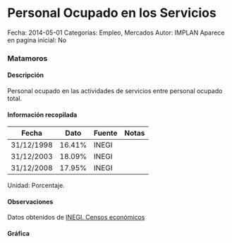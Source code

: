 Personal Ocupado en los Servicios
=====

Fecha: 2014-05-01
Categorías: Empleo, Mercados
Autor: IMPLAN
Aparece en pagina inicial: No

### Matamoros

#### Descripción

Personal ocupado en las actividades de servicios entre personal ocupado total.

<!-- break -->

#### Información recopilada

<table class="table table-hover table-bordered matriz">
  <thead>
    <tr><th>Fecha</th><th>Dato</th><th>Fuente</th><th>Notas</th></tr>
  </thead>
  <tbody>
    <tr><td class="centrado">31/12/1998</td><td class="derecha">16.41%</td><td>INEGI</td><td></td></tr>
    <tr><td class="centrado">31/12/2003</td><td class="derecha">18.09%</td><td>INEGI</td><td></td></tr>
    <tr><td class="centrado">31/12/2008</td><td class="derecha">17.95%</td><td>INEGI</td><td></td></tr>
  </tbody>
</table>

Unidad: Porcentaje.

#### Observaciones

Datos obtenidos de [INEGI. Censos económicos](http://www3.inegi.org.mx/sistemas/saic/)

#### Gráfica

<div id="Morrisagnuyuco" class="grafica"></div>
  <script>
  new Morris.Line({
    element: 'Morrisagnuyuco',
    data: [
      { fecha: '1998-12-31', dato: 16.4100 },
      { fecha: '2003-12-31', dato: 18.0900 },
      { fecha: '2008-12-31', dato: 17.9535 }
    ],
    xkey: 'fecha',
    ykeys: ['dato'],
    labels: ['Dato'],
    lineColors: ['#FF5B02'],
    xLabelFormat: function(d) {
      return d.getDate()+'/'+(d.getMonth()+1)+'/'+d.getFullYear();
    },
    dateFormat: function (ts) {
      var d = new Date(ts);
      return d.getDate() + '/' + (d.getMonth() + 1) + '/' + d.getFullYear();
    }
  });
  </script>
